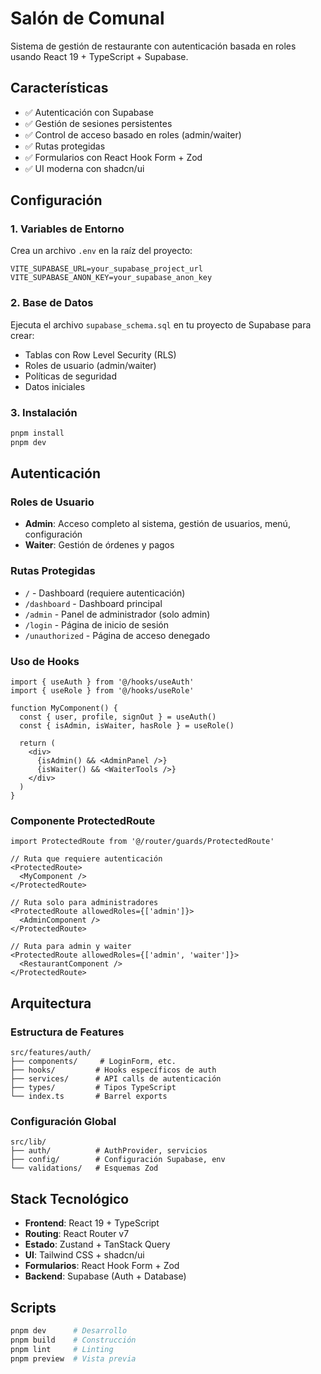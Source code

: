 # Salón de Comunal

Sistema de gestión de restaurante con autenticación basada en roles usando React 19 + TypeScript + Supabase.

## Características

- ✅ Autenticación con Supabase
- ✅ Gestión de sesiones persistentes
- ✅ Control de acceso basado en roles (admin/waiter)
- ✅ Rutas protegidas
- ✅ Formularios con React Hook Form + Zod
- ✅ UI moderna con shadcn/ui

## Configuración

### 1. Variables de Entorno

Crea un archivo `.env` en la raíz del proyecto:

```env
VITE_SUPABASE_URL=your_supabase_project_url
VITE_SUPABASE_ANON_KEY=your_supabase_anon_key
```

### 2. Base de Datos

Ejecuta el archivo `supabase_schema.sql` en tu proyecto de Supabase para crear:
- Tablas con Row Level Security (RLS)
- Roles de usuario (admin/waiter)
- Políticas de seguridad
- Datos iniciales

### 3. Instalación

```bash
pnpm install
pnpm dev
```

## Autenticación

### Roles de Usuario

- **Admin**: Acceso completo al sistema, gestión de usuarios, menú, configuración
- **Waiter**: Gestión de órdenes y pagos

### Rutas Protegidas

- `/` - Dashboard (requiere autenticación)
- `/dashboard` - Dashboard principal
- `/admin` - Panel de administrador (solo admin)
- `/login` - Página de inicio de sesión
- `/unauthorized` - Página de acceso denegado

### Uso de Hooks

```tsx
import { useAuth } from '@/hooks/useAuth'
import { useRole } from '@/hooks/useRole'

function MyComponent() {
  const { user, profile, signOut } = useAuth()
  const { isAdmin, isWaiter, hasRole } = useRole()
  
  return (
    <div>
      {isAdmin() && <AdminPanel />}
      {isWaiter() && <WaiterTools />}
    </div>
  )
}
```

### Componente ProtectedRoute

```tsx
import ProtectedRoute from '@/router/guards/ProtectedRoute'

// Ruta que requiere autenticación
<ProtectedRoute>
  <MyComponent />
</ProtectedRoute>

// Ruta solo para administradores
<ProtectedRoute allowedRoles={['admin']}>
  <AdminComponent />
</ProtectedRoute>

// Ruta para admin y waiter
<ProtectedRoute allowedRoles={['admin', 'waiter']}>
  <RestaurantComponent />
</ProtectedRoute>
```

## Arquitectura

### Estructura de Features

```
src/features/auth/
├── components/     # LoginForm, etc.
├── hooks/         # Hooks específicos de auth
├── services/      # API calls de autenticación
├── types/         # Tipos TypeScript
└── index.ts       # Barrel exports
```

### Configuración Global

```
src/lib/
├── auth/          # AuthProvider, servicios
├── config/        # Configuración Supabase, env
└── validations/   # Esquemas Zod
```

## Stack Tecnológico

- **Frontend**: React 19 + TypeScript
- **Routing**: React Router v7
- **Estado**: Zustand + TanStack Query
- **UI**: Tailwind CSS + shadcn/ui
- **Formularios**: React Hook Form + Zod
- **Backend**: Supabase (Auth + Database)

## Scripts

```bash
pnpm dev      # Desarrollo
pnpm build    # Construcción
pnpm lint     # Linting
pnpm preview  # Vista previa
```
